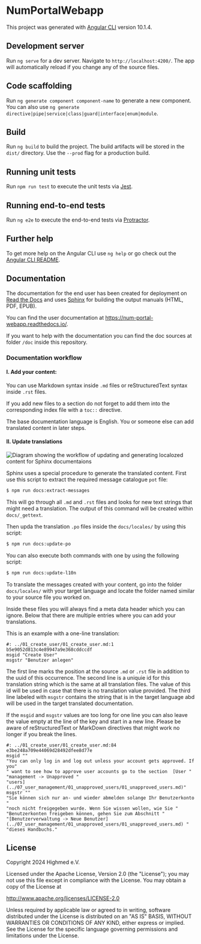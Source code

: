 # NumPortalWebapp

This project was generated with [Angular CLI](https://github.com/angular/angular-cli) version 10.1.4.

## Development server

Run `ng serve` for a dev server. Navigate to `http://localhost:4200/`. The app will automatically reload if you change any of the source files.

## Code scaffolding

Run `ng generate component component-name` to generate a new component. You can also use `ng generate directive|pipe|service|class|guard|interface|enum|module`.

## Build

Run `ng build` to build the project. The build artifacts will be stored in the `dist/` directory. Use the `--prod` flag for a production build.

## Running unit tests

Run `npm run test` to execute the unit tests via [Jest](https://jestjs.io/).

## Running end-to-end tests

Run `ng e2e` to execute the end-to-end tests via [Protractor](http://www.protractortest.org/).

## Further help

To get more help on the Angular CLI use `ng help` or go check out the [Angular CLI README](https://github.com/angular/angular-cli/blob/master/README.md).

## Documentation

The documentation for the end user has been created for deployment on 
[Read the Docs](https://readthedocs.org/) and uses [Sphinx](https://www.sphinx-doc.org/) for
building the output manuals (HTML, PDF, EPUB).

You can find the user documentation at 
<a href="https://num-portal-webapp.readthedocs.io/" target="_blank" rel="noopener">
https://num-portal-webapp.readthedocs.io/</a>.

If you want to help with the documentation you can find the doc sources at folder `/doc` inside this
repository.

### Documentation workflow

#### I. Add your content:

You can use Markdown syntax inside `.md` files or reStructuredText syntax inside `.rst` files.

If you add new files to a section do not forget to add them into the corresponding index file with
a `toc::` directive.

The base documentation language is English. You or someone else can add translated content in later
steps.

#### II. Update translations

![Diagram showing the workflow of updating and generating localozed content for Sphinx documentaions](https://www.sphinx-doc.org/en/master/_images/translation.svg "Sphinx translation workflow")

Sphinx uses a special procedure to generate the translated content. First use this script to 
extract the required message catalogue `pot` file:

```bash
$ npm run docs:extract-messages
```

This will go through all `.md` and `.rst` files and looks for new text strings that might need
a translation. The output of this command will be created within `docs/_gettext`.

Then upda the translation `.po` files inside the `docs/locales/` by using this script:

```bash
$ npm run docs:update-po
```

You can also execute both commands with one by using the following script:

```bash
$ npm run docs:update-l10n
```

To translate the messages created with your content, go into the folder `docs/locales/` with your
target language and locate the folder named similar to your source file you worked on.

Inside these files you will always find a meta data header which you can ignore. Below that there
are multiple entries where you can add your translations.

This is an example with a one-line translation:

```pot
#: ../01_create_user/01_create_user.md:1 b5e9052d813c4e89947a9e368cddccdf
msgid "Create User"
msgstr "Benutzer anlegen"
```

The first line  marks the position at the source `.md` or `.rst` file in addition to the uuid of
this occurrence.
The second line is a uniquie id for this translation string which is the same at all translation
files. The value of this id will be used in case that there is no translation value provided.
The third line labeled with `msgstr` contains the string that is in the target language abd will
be used in the target translated documentation.

If the `msgid` and `msgstr` values are too long for one line you can also leave the value empty
at the line of the key and start in a new line. Please be aware of reStructuredText or MarkDown
directives that might work no longer if you break the lines.

```pot
#: ../01_create_user/01_create_user.md:84 e3be248a709e44069d28492dfee8d77e
msgid ""
"You can only log in and log out unless your account gets approved. If you"
" want to see how to approve user accounts go to the section  [User "
"management -> Unapproved "
"users](../07_user_management/01_unapproved_users/01_unapproved_users.md)"
msgstr ""
"Sie können sich nur an- und wieder abmelden solange Ihr Benutzerkonto "
"noch nicht freigegeben wurde. Wenn Sie wissen wollen, wie Sie "
"Benutzerkonten freigeben können, gehen Sie zum Abschnitt "
"[Benutzerverwaltung -> Neue Benutzer](../07_user_management/01_unapproved_users/01_unapproved_users.md) "
"dieses Handbuchs."
```




## License

Copyright 2024 Highmed e.V.

Licensed under the Apache License, Version 2.0 (the "License");
you may not use this file except in compliance with the License.
You may obtain a copy of the License at

http://www.apache.org/licenses/LICENSE-2.0

Unless required by applicable law or agreed to in writing, software
distributed under the License is distributed on an "AS IS" BASIS,
WITHOUT WARRANTIES OR CONDITIONS OF ANY KIND, either express or implied.
See the License for the specific language governing permissions and
limitations under the License.
